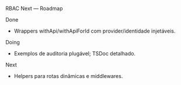 RBAC Next — Roadmap

Done
- Wrappers withApi/withApiForId com provider/identidade injetáveis.

Doing
- Exemplos de auditoria plugável; TSDoc detalhado.

Next
- Helpers para rotas dinâmicas e middlewares.
